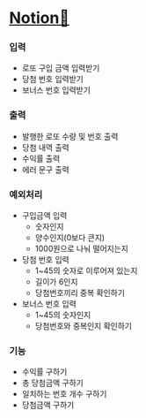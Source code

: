 # [Notion💚](https://vinivini.notion.site/3-3c05742f02704e01a1efd01f97d27e21)

### 입력

- 로또 구입 금액 입력받기
- 당첨 번호 입력받기
- 보너스 번호 입력받기

### 출력

- 발행한 로또 수량 및 번호 출력
- 당첨 내역 출력
- 수익률 출력
- 에러 문구 출력

### 예외처리

- 구입금액 입력
  - 숫자인지
  - 양수인지(0보다 큰지)
  - 1000원으로 나눠 떨어지는지
- 당첨 번호 입력
  - 1~45의 숫자로 이루어져 있는지
  - 길이가 6인지
  - 당첨번호끼리 중복 확인하기
- 보너스 번호 입력
  - 1~45의 숫자인지
  - 당첨번호와 중복인지 확인하기

### 기능

- 수익률 구하기
- 총 당첨금액 구하기
- 일치하는 번호 개수 구하기
- 당첨금액 구하기
